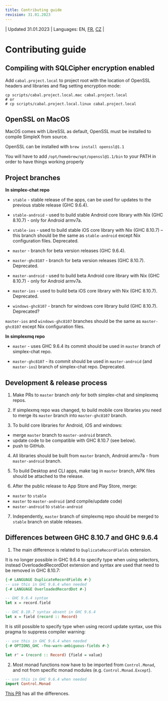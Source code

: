 ```yaml
---
title: Contributing guide
revision: 31.01.2023
---
```


| Updated 31.01.2023 | Languages: EN, [FR](/docs/lang/fr/CONTRIBUTING.md), [CZ](/docs/lang/cs/CONTRIBUTING.md) |

# Contributing guide

## Compiling with SQLCipher encryption enabled

Add `cabal.project.local` to project root with the location of OpenSSL headers and libraries and flag setting encryption mode:

```
cp scripts/cabal.project.local.mac cabal.project.local
# or
# cp scripts/cabal.project.local.linux cabal.project.local
```

## OpenSSL on MacOS

MacOS comes with LibreSSL as default, OpenSSL must be installed to compile SimpleX from source.

OpenSSL can be installed with `brew install openssl@1.1`

You will have to add `/opt/homebrew/opt/openssl@1.1/bin` to your PATH in order to have things working properly


## Project branches

**In simplex-chat repo**

- `stable` - stable release of the apps, can be used for updates to the previous stable release (GHC 9.6.4).

- `stable-android` - used to build stable Android core library with Nix (GHC 8.10.7) - only for Android armv7a.

- `stable-ios` - used to build stable iOS core library with Nix (GHC 8.10.7) – this branch should be the same as `stable-android` except Nix configuration files. Deprecated.

- `master` - branch for beta version releases (GHC 9.6.4).

- `master-ghc8107` - branch for beta version releases (GHC 8.10.7). Deprecated.

- `master-android` - used to build beta Android core library with Nix (GHC 8.10.7) - only for Android armv7a.

- `master-ios` - used to build beta iOS core library with Nix (GHC 8.10.7). Deprecated.

- `windows-ghc8107` - branch for windows core library build (GHC 8.10.7). Deprecated?

`master-ios` and `windows-ghc8107` branches should be the same as `master-ghc8107` except Nix configuration files.

**In simplexmq repo**

- `master` - uses GHC 9.6.4 its commit should be used in `master` branch of simplex-chat repo.

- `master-ghc8107` - its commit should be used in `master-android` (and `master-ios`) branch of simplex-chat repo. Deprecated.

## Development & release process

1. Make PRs to `master` branch _only_ for both simplex-chat and simplexmq repos.

2. If simplexmq repo was changed, to build mobile core libraries you need to merge its `master` branch into `master-ghc8107` branch.

3. To build core libraries for Android, iOS and windows:
- merge `master` branch to `master-android` branch.
- update code to be compatible with GHC 8.10.7 (see below).
- push to GitHub.

4. All libraries should be built from `master` branch, Android armv7a - from `master-android` branch.

5. To build Desktop and CLI apps, make tag in `master` branch, APK files should be attached to the release.

6. After the public release to App Store and Play Store, merge:
- `master` to `stable`
- `master` to `master-android` (and compile/update code)
- `master-android` to `stable-android`

7. Independently, `master` branch of simplexmq repo should be merged to `stable` branch on stable releases.


## Differences between GHC 8.10.7 and GHC 9.6.4

1. The main difference is related to `DuplicateRecordFields` extension.

It is no longer possible in GHC 9.6.4 to specify type when using selectors, instead OverloadedRecordDot extension and syntax are used that need to be removed in GHC 8.10.7:

```haskell
{-# LANGUAGE DuplicateRecordFields #-}
-- use this in GHC 9.6.4 when needed
{-# LANGUAGE OverloadedRecordDot #-}

-- GHC 9.6.4 syntax
let x = record.field

-- GHC 8.10.7 syntax absent in GHC 9.6.4
let x = field (record :: Record)
```

It is still possible to specify type when using record update syntax, use this pragma to suppress compiler warning:

```haskell
-- use this in GHC 9.6.4 when needed
{-# OPTIONS_GHC -fno-warn-ambiguous-fields #-}

let r' = (record :: Record) {field = value}
```

2. Most monad functions now have to be imported from `Control.Monad`, and not from specific monad modules (e.g. `Control.Monad.Except`).

```haskell
-- use this in GHC 9.6.4 when needed
import Control.Monad
```

[This PR](https://github.com/simplex-chat/simplex-chat/pull/2975/files) has all the differences.
